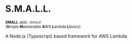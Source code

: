 # S.M.A.L.L.
<sup>**SMALL** _abbr._ /smɔːl/</sup>\
<sup>(**S**imple **M**aintanable **A**WS **L**ambda **L**ibrary)</sup>

A Node.js (Typescript) based framework for AWS Lambda